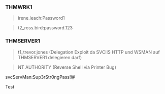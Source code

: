 ### THMWRK1
>irene.leach:Password1

>t2_ross.bird:password.123

### THMSERVER1
>t1_trevor.jones (Delegation Exploit da SVCIIS HTTP und WSMAN auf THMSERVER1 delegieren darf)

>NT AUTHORITY (Reverse Shell via Printer Bug)

svcServMan:Sup3rStr0ngPass!@


Test
